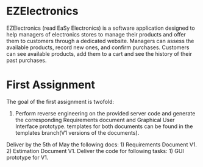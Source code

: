 # EZElectronics

EZElectronics (read EaSy Electronics) is a software application designed to help managers of electronics stores to manage their products and offer them to customers through a dedicated website. Managers can assess the available products, record new ones, and confirm purchases. Customers can see available products, add them to a cart and see the history of their past purchases.

# First Assignment

The goal of the first assignment is twofold:

1. Perform reverse engineering on the provided server code and generate the corresponding Requirements document and Graphical User Interface prototype. templates for both documents can be found in the templates branch(V1 versions of the documents).

Deliver by the 5th of May the following docs:
	1) Requirements Document V1.
	2) Estimation Document V1.
Deliver the code for following tasks:
	1) GUI prototype for V1.

